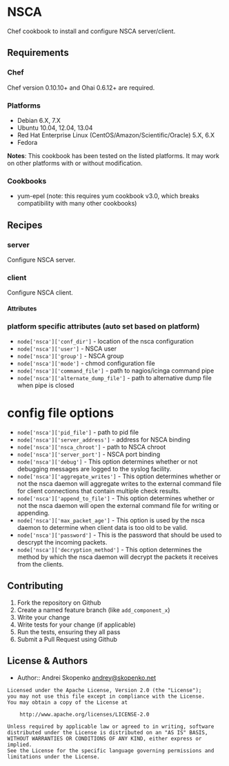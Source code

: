 # NSCA
Chef cookbook to install and configure NSCA server/client.

## Requirements
### Chef
Chef version 0.10.10+ and Ohai 0.6.12+ are required.

### Platforms
* Debian 6.X, 7.X
* Ubuntu 10.04, 12.04, 13.04
* Red Hat Enterprise Linux (CentOS/Amazon/Scientific/Oracle) 5.X, 6.X
* Fedora

**Notes**: This cookbook has been tested on the listed platforms. It may work on other platforms with or without modification.

### Cookbooks
* yum-epel (note: this requires yum cookbook v3.0, which breaks compatibility with many other cookbooks)

## Recipes

### server
Configure NSCA server.

### client
Configure NSCA client.

#### Attributes
### platform specific attributes (auto set based on platform)
* `node['nsca']['conf_dir']` - location of the nsca configuration
* `node['nsca']['user']` - NSCA user
* `node['nsca']['group']` - NSCA group
* `node['nsca']['mode']` - chmod configuration file
* `node['nsca']['command_file']` - path to nagios/icinga command pipe
* `node['nsca']['alternate_dump_file']` - path to alternative dump file when pipe is closed

# config file options
* `node['nsca']['pid_file']` - path to pid file
* `node['nsca']['server_address']` - address for NSCA binding
* `node['nsca']['nsca_chroot']` - path to NSCA chroot
* `node['nsca']['server_port']` - NSCA port binding
* `node['nsca']['debug']` - This option determines whether or not debugging messages are logged to the syslog facility.
* `node['nsca']['aggregate_writes']` - This option determines whether or not the nsca daemon will aggregate writes to the external command file for client connections that contain multiple check results.
* `node['nsca']['append_to_file']` - This option determines whether or not the nsca daemon will open the external command file for writing or appending.
* `node['nsca']['max_packet_age']` - This option is used by the nsca daemon to determine when client data is too old to be valid.
* `node['nsca']['password']` - This is the password that should be used to descrypt the incoming packets.
* `node['nsca']['decryption_method']` - This option determines the method by which the nsca daemon will decrypt the packets it receives from the clients.


## Contributing
1. Fork the repository on Github
2. Create a named feature branch (like `add_component_x`)
3. Write your change
4. Write tests for your change (if applicable)
5. Run the tests, ensuring they all pass
6. Submit a Pull Request using Github

## License & Authors
- Author:: Andrei Skopenko <andrey@skopenko.net>

```text
Licensed under the Apache License, Version 2.0 (the "License");
you may not use this file except in compliance with the License.
You may obtain a copy of the License at

    http://www.apache.org/licenses/LICENSE-2.0

Unless required by applicable law or agreed to in writing, software
distributed under the License is distributed on an "AS IS" BASIS,
WITHOUT WARRANTIES OR CONDITIONS OF ANY KIND, either express or implied.
See the License for the specific language governing permissions and
limitations under the License.
```
